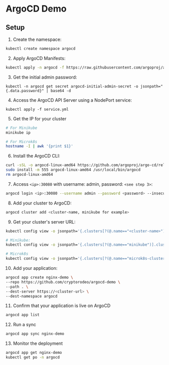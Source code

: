 # ArgoCD Demo

## Setup

1. Create the namespace:

```bash
kubectl create namespace argocd
```

2. Apply ArgoCD Manifests:

```bash
kubectl apply -n argocd -f https://raw.githubusercontent.com/argoproj/argo-cd/stable/manifests/install.yaml
```

3. Get the initial admin password:
```
kubectl -n argocd get secret argocd-initial-admin-secret -o jsonpath="{.data.password}" | base64 -d
```

4. Access the ArgoCD API Server using a NodePort service:
```
kubectl apply -f service.yml
```

5. Get the IP for your cluster
```bash
# For Minikube
minikube ip

# For Microk8s
hostname -I | awk '{print $1}'
```

6. Install the ArgoCD CLI:

```bash
curl -sSL -o argocd-linux-amd64 https://github.com/argoproj/argo-cd/releases/latest/download/argocd-linux-amd64
sudo install -m 555 argocd-linux-amd64 /usr/local/bin/argocd
rm argocd-linux-amd64
```

7. Access `<ip>:30080` with username: admin, password: `<see step 3>`:
```bash
argocd login <ip>:30080 --username admin --password <password> --insecure
```

8. Add your cluster to ArgoCD:
```bash
argocd cluster add <cluster-name, minikube for example>
```

9. Get your cluster's server URL:
```bash
kubectl config view -o jsonpath='{.clusters[?(@.name=="<cluster-name>")].cluster.server}'

# Minikube:
kubectl config view -o jsonpath='{.clusters[?(@.name=="minikube")].cluster.server}'

# Microk8s
kubectl config view -o jsonpath='{.clusters[?(@.name=="microk8s-cluster")].cluster.server}'
```

10. Add your application:

```bash
argocd app create nginx-demo \                                                                     
--repo https://github.com/cryptorodeo/argocd-demo \
--path . \
--dest-server https://<cluster-url> \
--dest-namespace argocd
```

11. Confirm that your application is live on ArgoCD
```bash
argocd app list
```

12. Run a sync
```bash
argocd app sync nginx-demo
```

13. Monitor the deployment
```bash
argocd app get nginx-demo
kubectl get po -n argocd
```
